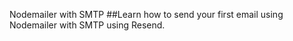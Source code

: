 Nodemailer with SMTP
##Learn how to send your first email using Nodemailer with SMTP using Resend.

​
